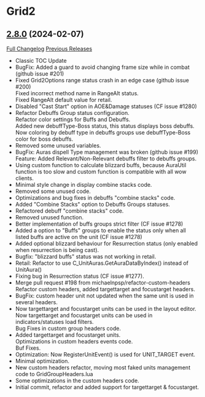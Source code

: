 # Grid2

## [2.8.0](https://github.com/michaelnpsp/Grid2/tree/2.8.0) (2024-02-07)
[Full Changelog](https://github.com/michaelnpsp/Grid2/compare/2.7.3...2.8.0) [Previous Releases](https://github.com/michaelnpsp/Grid2/releases)

- Classic TOC Update  
- BugFix: Added a guard to avoid changing frame size while in combat (github issue #201)  
- Fixed Grid2Options range status crash in an edge case (github issue #200)  
    Fixed incorrect method name in RangeAlt status.  
    Fixed RangeAlt default value for retail.  
- Disabled "Cast Start" option in AOE&Damage statuses (CF issue #1280)  
- Refactor Debuffs Group status configuration.  
    Refactor color settings for Buffs and Debuffs.  
    Added new debuffType-Boss status, this status displays boss debuffs.  
    Now coloring by debuff type in debuffs groups use debuffType-Boss color for boss debuffs.  
- Removed some unused variables.  
- BugFix: Auras dispell Type management was broken (github issue #199)  
    Feature: Added Relevant/Non-Relevant debuffs filter to debuffs groups.  
- Using custom function to calculate blizzard buffs, because AuraUtil function is too slow and custom function is compatible with all wow clients.  
- Minimal style change in display combine stacks code.  
- Removed some unused code.  
- Optimizations and bug fixes in debuffs "combine stacks" code.  
- Added "Combine Stacks" option to Debuffs Groups statuses.  
- Refactored debuff "combine stacks" code.  
- Removed unused function.  
- Better implementation of buffs groups strict filter (CF issue #1278)  
- Added a option to "Buffs" groups to enable the status only when all listed buffs are active on the unit (CF issue #1278)  
- Added optional blizzard behaviour for Resurrection status (only enabled when resurrection is being cast).  
- Bugfix: "blizzard buffs" status was not working in retail.  
- Retail: Refactor to use C\_UnitAuras.GetAuraDataByIndex() instead of UnitAura()  
- Fixing bug in Resurrection status (CF issue #1277).  
- Merge pull request #198 from michaelnpsp/refactor-custom-headers  
    Refactor custom headers, added targettarget and focustarget headers.  
- BugFix: custom header unit not updated when the same unit is used in several headers.  
- Now targettarget and focustarget units can be used in the layout editor.  
    Now targettarget and focustarget units can be used in indicators/statuses load filters.  
    Bug Fixes in custom group headers code.  
- Added targettarget and focustarget units.  
    Optimizations in custom headers events code.  
    Buf Fixes.  
- Optimization: Now RegisterUnitEvent() is used for UNIT\_TARGET event.  
- Minimal optimization.  
- New custom headers refactor, moving most faked units management code to GridGroupHeaders.lua  
- Some optimizations in the custom headers code.  
- Initial commit, refactor and added support for targettarget & focustarget.  
